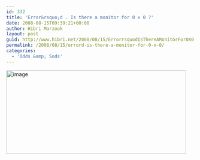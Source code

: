 ```yaml
---
id: 332
title: 'Error&rsquo;d . Is there a monitor for 0 x 0 ?'
date: 2008-08-15T09:39:21+00:00
author: Hibri Marzook
layout: post
guid: http://www.hibri.net/2008/08/15/ErrorrsquodIsThereAMonitorFor0X0.aspx
permalink: /2008/08/15/errord-is-there-a-monitor-for-0-x-0/
categories:
  - 'Odds &amp; Sods'
---
```

[<img title="image" style="border-right: 0px; border-top: 0px; border-left: 0px; border-bottom: 0px" height="223" alt="image" src="http://www.hibri.net/content/binary/WindowsLiveWriter/Errord.Isthereamonitorfor0x0_95D5/image_thumb.png" width="480" border="0" />](http://www.hibri.net/content/binary/WindowsLiveWriter/Errord.Isthereamonitorfor0x0_95D5/image_2.png)